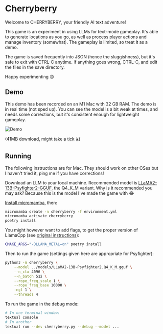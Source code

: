 # Cherryberry

Welcome to CHERRYBERRY, your friendly AI text adventure!

This game is an experiment in using LLMs for text-mode gameplay. It's able to
generate locations as you go, as well as process player actions and manage
inventory (somewhat). The gameplay is limited, so treat it as a demo.

The game is saved frequently into JSON (hence the sluggishness), but it's safe
to exit with CTRL-C anytime.  If anything goes wrong, CTRL-C, and edit the files
in the save directory. 

Happy experimenting 😊

## Demo

This demo has been recorded on an M1 Mac with 32 GB RAM. The demo is in real time (not sped up). You can see the model is a bit weak at times, and needs some corrections, but it's consistent enough for lightweight gameplay.

![Demo](demo.gif)

(41MB download, might take a tick ⌛)

## Running

The following instructions are for Mac. They should work on other OSes but I haven't tried it, ping me if you have corrections!

Download an LLM to your local machine. Recommended model is [LLaMA2-13B-Psyfighter2-GGUF](https://huggingface.co/KoboldAI/LLaMA2-13B-Psyfighter2-GGUF), the Q4_K_M variant. Why is it recommended you may ask? Because this is the model I've made the game with 😂

[Install micromamba](https://mamba.readthedocs.io/en/latest/installation/micromamba-installation.html), then:

```bash
micromamba create -n cherryberry -f environment.yml
micromamba activate cherryberry
poetry install
```

You might however want to add flags, to get the proper version of LlamaCpp (see [original instructions](https://github.com/ggerganov/llama.cpp)):

```bash
CMAKE_ARGS="-DLLAMA_METAL=on" poetry install
```

Then to run the game (settings given here are appropriate for Psyfighter):

```bash
python3 -m cherryberry \
	--model ../models/LLaMA2-13B-Psyfighter2.Q4_K_M.gguf \
	--n_ctx 4096 \
	--n_batch 512 \
	--rope_freq_scale 1 \
	--rope_freq_base 10000 \
	-ngl 1 \
	--threads 4
```

To run the game in the debug mode:

```bash
# In one terminal window:
textual console
# In another
textual run --dev cherryberry.py --debug --model ...
```